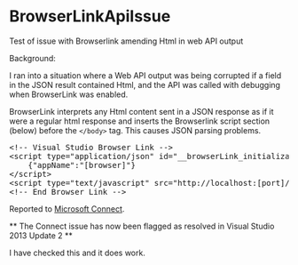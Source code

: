 BrowserLinkApiIssue
===================

Test of issue with Browserlink amending Html in web API output

Background:

I ran into a situation where a Web API output was being corrupted if a field in the JSON result contained Html, and the API was called with debugging when BrowserLink was enabled.

BrowserLink interprets any Html content sent in a JSON response as if it were a regular html response and inserts the Browserlink script section (below) before the `</body>` tag. This causes JSON parsing problems.
<pre>
&lt;!-- Visual Studio Browser Link --&gt;
&lt;script type="application/json" id="__browserLink_initializationData"&gt;
    {"appName":"[browser]"}
&lt;/script&gt;
&lt;script type="text/javascript" src="http://localhost:[port]/[ref]/browserLink" async="async"&gt;&lt;/script&gt;
&lt;!-- End Browser Link --&gt;
</pre>

Reported to [Microsoft Connect](https://connect.microsoft.com/VisualStudio/feedback/details/810547/vs2013-rtm-browserlink-inserts-and-corrupts-json-result-in-webapi-containing-html).

** The Connect issue has now been flagged as resolved in Visual Studio 2013 Update 2 **

I have checked this and it does work.
